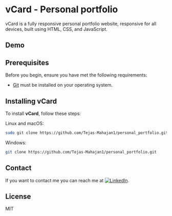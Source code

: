 # vCard - Personal portfolio

vCard is a fully responsive personal portfolio website, responsive for all devices, built using HTML, CSS, and JavaScript.

## Demo


## Prerequisites

Before you begin, ensure you have met the following requirements:

* [Git](https://git-scm.com/downloads "Download Git") must be installed on your operating system.

## Installing vCard

To install **vCard**, follow these steps:

Linux and macOS:

```bash
sudo git clone https://github.com/Tejas-Mahajan1/personal_portfolio.git
```

Windows:

```bash
git clone https://github.com/Tejas-Mahajan1/personal_portfolio.git
```

## Contact

If you want to contact me you can reach me at [![LinkedIn](https://img.shields.io/badge/LinkedIn-0077B5?style=for-the-badge&logo=linkedin&logoColor=white)](https://linkedin.com/in/tejas-mahajan2505).

## License

MIT
